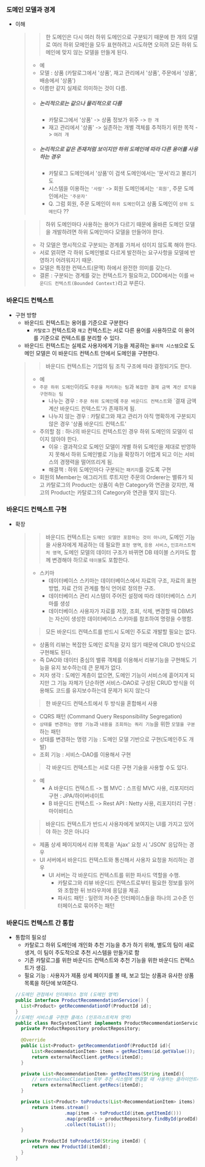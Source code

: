 ### 도메인 모델과 경계
* 이해
  >> 한 도메인은 다시 여러 하위 도메인으로 구분되기 때문에 한 개의 모델로 여러 하위 모메인을 모두 표현하려고 시도하면
       오히려 모든 하위 도메인에 맞지 않는 모델을 만들게 된다.
  > * 예
  > * 모델 : 상품 (카탈로그에서 '상품', 재고 관리에서 '상품', 주문에서 '상품', 배송에서 '상품')
  > * 이름만 같지 실제로 의미하는 것이 다름.
  > * ##### 논리적으로는 같으나 물리적으로 다름
  >   * 카탈로그에서 '상품' -> 상품 정보가 위주 -> `한 개`
  >   * 재고 관리에서 '상품' -> 실존하는 개별 객체를 추적하기 위한 목적 -> `여려 개`
  > * ##### 논리적으로 같은 존재처럼 보이지만 하위 도메인에 따라 다른 용어를 사용하는 경우
  >   * 카탈로그 도메인에서 '상품'이 검색 도메인에서는 '문서'라고 불리기도
  >   * 시스템을 이용하는 `'사람'` -> 회원 도메인에서는 `'회원'`, 주문 도메인에서는 `'주문자'`
  >   * Q. 그럼 회원, 주문 도메인이 `하위 도메인`이고 상품 도메인이 `상위 도메인`다 ??

  >> 하위 도메인마다 사용하는 용어가 다르기 때문에 올바른 도메인 모델을 개발하려면 하위 도메인마다 모델을 만들어야 한다.
  > * 각 모델은 명시적으로 구분되는 경계를 가져서 섞이지 않도록 해야 한다.
  > * 서로 얽히면 각 하위 도메인별로 다르게 발전하는 요구사항을 모델에 반영하기 어려워지기 때문.
  > * 모델은 특정한 컨텍스트(문맥) 하에서 완전한 의미를 갖는다.
  > * 결론 : 구분되는 경계를 갖는 컨텍스트가 필요하고, DDD에서는 이를 `바운디드 컨텍스트(Bounded Context)`라고 부른다.
  
### 바운디드 컨텍스트
* 구현 방향
  * 바운디드 컨텍스트는 용어를 기준으로 구분한다
    * `카탈로그` 컨텍스트와 `재고` 컨텍스트는 서로 다른 용어를 사용하므로 이 용어를 기준으로 컨텍스트를 분리할 수 있다.
  * 바운디드 컨텍스트는 실제로 사용자에게 기능을 제공하는 `물리적 시스템`으로 도메인 모델은 이 바운디드 컨텍스트 안에서 도메인을 구현한다.
  >> 바운디드 컨텍스트는 기업의 팀 조직 구조에 따라 결정되기도 한다.
  > * 예
  > * `주문 하위 도메인`이라도 `주문을 처리하는 팀`과 `복잡한 결제 금액 계산 로직을 구현하는 팀`
  >   * 나누는 경우 : `주문 하위 도메인`에 `주문 바운디드 컨텍스트`와 `결재 금액 계산 바운디드 컨텍스트'가 존재하게 됨.
  >   * 나누지 않는 경우 : 카탈로그와 재고 관리가 아직 명확하게 구분되지 않은 경우 '상품 바운디드 컨텍스트'
  > * 주의할 점 : 하나의 바운디드 컨텍스트인 경우 하위 도메인의 모델이 섞이지 않아야 한다.
  >   * 이유 : 결과적으로 도메인 모델이 개별 하위 도메인을 제대로 반영하지 못해서 하위 도메인별로 기능을 확장하기 어렵게 되고 이는 서비스의 경쟁력을 떨어뜨리게 됨.
  >   * 해결책 : 하위 도메인마다 구분되는 `패키지`를 갖도록 구현
  > * 회원의 Member는 애그리거트 루트지만 주문의 Orderer는 밸류가 되고 카탈로그의 Product는 상품이 속한 Category와 연관을 갖지만,
  > 재고의 Product는 카탈로그의 Category와 연관을 맺지 않는다.
  
### 바운디드 컨텍스트 구현
* 확장
  >> 바운디드 컨텍스트는 `도메인 모델만 포함하는 것이 아니라`, 
  >> 도메인 기능을 사용자에게 제공하는 데 필요한 `표현 영역`, `응용 서비스`, `인프라스트럭처 영역`,
  >> 도메인 모델의 데이터 구조가 바뀌면 DB 테이블 스키마도 함께 변경해야 하므로 `테이블`도 포함한다.
  > * 스키마
  >   * 데이터베이스 스키마는 데이터베이스에서 자료의 구조, 자료의 표현 방법, 자료 간의 관계를 형식 언어로 정의한 구조.
  >   * 데이터베이스 관리 시스템이 주어진 설정에 따라 데이터베이스 스키마를 생성
  >   * 데이터베이스 사용자가 자료를 저장, 조회, 삭제, 변경할 때 DBMS는 자신이 생성한 데이터베이스 스키마를 참조하여 명령을 수행함.
  >> 모든 바운디드 컨텍스트를 반드시 도메인 주도로 개발할 필요는 없다.
  > * 상품의 리뷰는 복잡한 도메인 로직을 갖지 않기 때문에 CRUD 방식으로 구현해도 된다.
  > * 즉 DAO와 데이터 중심의 밸류 객체를 이용해서 리뷰기능을 구현해도 기능을 유지 보수하는데 큰 문제가 없다.
  > * 저자 생각 : 도메인 계층이 없으면, 도메인 기능이 서비스에 흩어지게 되지만 그 기능 자체가 단순하면 서비스-DAO로 구성된 CRUD 방식을 이용해도 코드를 유지보수하는데 문제가 되지 않는다
  >> 한 바운디드 컨텍스트에서 두 방식을 혼합해서 사용
  > * CQRS 패턴 (Command Query Responsibility Segregation)
  > * `상태를 변경하는 명령 기능`과 `내용을 조회하는 쿼리 기능`을 위한 `모델을 구분`하는 패턴
  > * 상태를 변경하는 명령 기능 : 도메인 모델 기반으로 구현(도메인주도 개발)
  > * 조회 기능 : 서비스-DAO를 이용해서 구현
  >> 각 바운디드 컨텍스트는 서로 다른 구현 기술을 사용할 수도 있다.
  > * 예
  >     * A 바운디드 컨텍스트 -> 웹 MVC : 스프링 MVC 사용, 리포지터리 구현 : JPA/하이버네이트
  >     * B 바운디드 컨텍스트 -> Rest API : Netty 사용, 리포지터리 구현 : 마이바티스
  >> 바운디드 컨텍스트가 반드시 사용자에게 보여지는 UI를 가지고 있어야 하는 것은 아니다
  > * 제품 상세 페이지에서 리뷰 목록을 'Ajax' 요청 시 'JSON' 응답하는 경우
  > * UI 서버에서 바운디드 컨텍스트와 통신해서 사용자 요청을 처리하는 경우
  >   * UI 서버는 각 바운디드 컨텍스트를 위한 파사드 역할을 수행.
  >     * 카탈로그와 리뷰 바운디드 컨텍스트로부터 필요한 정보를 읽어와 조합한 뒤 브라우저에 응답을 제공.
  >     * 파사드 패턴 : 일련의 저수준 인터페이스들을 하나의 고수준 인터페이스로 묶어주는 패턴

### 바운디드 컨텍스트 간 통합
* 통합의 필요성
  * 카탈로그 하위 도메인에 개인화 추천 기능을 추가 하기 위해, 별도의 팀이 새로 생겨, 이 팀이 주도적으로 추천 시스템을 만들기로 함
  * 기존 카탈로그를 위한 바운디드 컨텍스트와 추천 기능을 위한 바운디드 컨텍스트가 생김.
  * 필요 기능 : 사용자가 제품 상세 페이지를 볼 때, 보고 있는 상품과 유사한 상품 목록을 하단에 보여준다.
  ```java
  //도메인 관점에서 인터페이스 정의 (도메인 영역)
  public interface ProductRecommendationService() {
    List<Product> getRecommendationOf(ProductId id);
  }
  //도메인 서비스를 구현한 클래스 (인프라스트럭쳐 영역)
  public class RecSystemClient implements ProductRecommendationService{
    private ProductRepository productRepository;
    
    @Override 
    public List<Product> getRecommendationOf(ProductId id){
        List<RecommendationItem> items = getRecItems(id.getValue());
        return externalRecClient.getRecs(itemId);
    }
  
    private List<RecommendationItem> getRecItems(String itemId){
        // externalRecClient는 외부 추천 시스템에 연결할 때 사용하는 클라이언트라고 가정
        return externalRecClient.getRecs(itemId);
    }
  
    private List<Product> toProducts(List<RecommendationItem> items) {
        return items.stream()
                    .map(item -> toProductId(item.getItemId()))
                    .map(prodId -> productRepository.findById(prodId))
                    .collect(toList());
    } 
  
    private ProductId toProductId(String itemId) {
        return new ProductId(itemId);
    }
  }
  ```